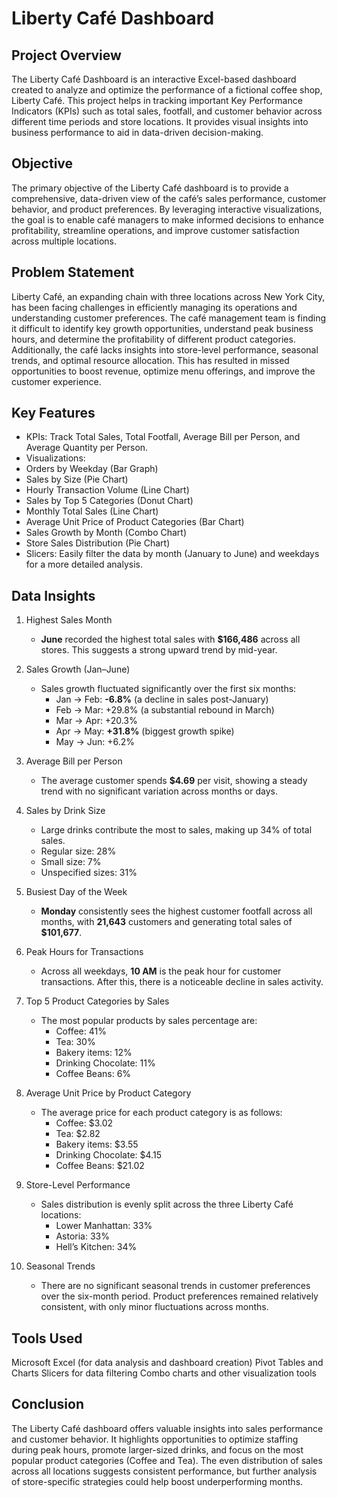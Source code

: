 # Liberty Café Dashboard


## Project Overview

The Liberty Café Dashboard is an interactive Excel-based dashboard created to analyze and optimize the performance of a fictional coffee shop, Liberty Café. This project helps in tracking important Key Performance Indicators (KPIs) such as total sales, footfall, and customer behavior across different time periods and store locations. It provides visual insights into business performance to aid in data-driven decision-making.

## Objective

The primary objective of the Liberty Café dashboard is to provide a comprehensive, data-driven view of the café’s sales performance, customer behavior, and product preferences. By leveraging interactive visualizations, the goal is to enable café managers to make informed decisions to enhance profitability, streamline operations, and improve customer satisfaction across multiple locations.

## Problem Statement

Liberty Café, an expanding chain with three locations across New York City, has been facing challenges in efficiently managing its operations and understanding customer preferences. The café management team is finding it difficult to identify key growth opportunities, understand peak business hours, and determine the profitability of different product categories. Additionally, the café lacks insights into store-level performance, seasonal trends, and optimal resource allocation. This has resulted in missed opportunities to boost revenue, optimize menu offerings, and improve the customer experience.

## Key Features

* KPIs: Track Total Sales, Total Footfall, Average Bill per Person, and Average Quantity per Person.
* Visualizations:
* Orders by Weekday (Bar Graph)
* Sales by Size (Pie Chart)
* Hourly Transaction Volume (Line Chart)
* Sales by Top 5 Categories (Donut Chart)
* Monthly Total Sales (Line Chart)
* Average Unit Price of Product Categories (Bar Chart)
* Sales Growth by Month (Combo Chart)
* Store Sales Distribution (Pie Chart)
* Slicers: Easily filter the data by month (January to June) and weekdays for a more detailed analysis.

## Data Insights

1. Highest Sales Month
   * **June** recorded the highest total sales with **$166,486** across all stores. This suggests a strong upward trend by mid-year.

2. Sales Growth (Jan–June)
   * Sales growth fluctuated significantly over the first six months:
     * Jan → Feb: **-6.8%** (a decline in sales post-January)
     * Feb → Mar: +29.8% (a substantial rebound in March)
     * Mar → Apr: +20.3%
     * Apr → May: **+31.8%** (biggest growth spike)
     * May → Jun: +6.2%

3. Average Bill per Person
   * The average customer spends **$4.69** per visit, showing a steady trend with no significant variation across months or days.

4. Sales by Drink Size
   * Large drinks contribute the most to sales, making up 34% of total sales.
   * Regular size: 28%
   * Small size: 7%
   * Unspecified sizes: 31%

5. Busiest Day of the Week
   * **Monday** consistently sees the highest customer footfall across all months, with **21,643** customers and generating total sales of **$101,677**.

6. Peak Hours for Transactions
   * Across all weekdays, **10 AM** is the peak hour for customer transactions. After this, there is a noticeable decline in sales activity.

7. Top 5 Product Categories by Sales
   * The most popular products by sales percentage are:
     * Coffee: 41%
     * Tea: 30%
     * Bakery items: 12%
     * Drinking Chocolate: 11%
     * Coffee Beans: 6%

8. Average Unit Price by Product Category
   * The average price for each product category is as follows:
     * Coffee: $3.02
     * Tea: $2.82
     * Bakery items: $3.55
     * Drinking Chocolate: $4.15
     * Coffee Beans: $21.02

9. Store-Level Performance
   * Sales distribution is evenly split across the three Liberty Café locations:
     * Lower Manhattan: 33%
     * Astoria: 33%
     * Hell’s Kitchen: 34%

10. Seasonal Trends
    * There are no significant seasonal trends in customer preferences over the six-month period. Product preferences remained relatively consistent, with only minor fluctuations across months.

## Tools Used

Microsoft Excel (for data analysis and dashboard creation)
Pivot Tables and Charts
Slicers for data filtering
Combo charts and other visualization tools


## Conclusion
The Liberty Café dashboard offers valuable insights into sales performance and customer behavior. It highlights opportunities to optimize staffing during peak hours, promote larger-sized drinks, and focus on the most popular product categories (Coffee and Tea). The even distribution of sales across all locations suggests consistent performance, but further analysis of store-specific strategies could help boost underperforming months.

